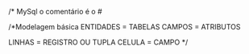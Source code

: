 /* MySql o comentário é o #

/*Modelagem básica
ENTIDADES = TABELAS
CAMPOS = ATRIBUTOS

LINHAS = REGISTRO OU TUPLA
CELULA = CAMPO
*/